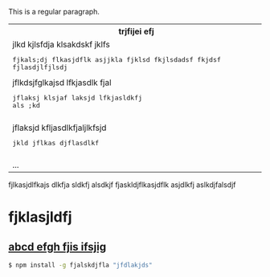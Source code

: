 This is a regular paragraph.

<table>
    <tr>
        <th>trjfijei efj</th>
        <th>jklj</th>
    </tr>
    <tr>
        <td>
            jlkd kjlsfdja klsakdskf jklfs
            <pre>
fjkals;dj flkasjdflk asjjkla fjklsd fkjlsdadsf fkjdsf
fjlasdjlfjlsdj</pre>
jflkdsjfglkajsd lfkjasdlk fjal
            <pre>
jflaksj klsjaf laksjd lfkjasldkfj
als ;kd</pre>
        </td>
        <td>
            <pre>
jlgkjds flkj la
skdj flkajsd flkjasdlkf</pre>
            lkjdfa jdklfasdljf lskdjfklajs fkldaklsd
        </td>
    </tr>
    <tr>
        <td>
            jflaksjd kfljasdlkfjaljlkfsjd
            <pre>
jkld jflkas djflasdlkf</pre>
        </td>
        <td>
            jklfa sdlkfja lsjglkdfjjalk fjkasld
            <pre>
jlksad fjlkas dfklja sdlkfj alks
djf lkas</pre>
        </td>
    </tr>
    <tr>
        <td>...　　　　　　　　　　　　　　　　　　　　　　　　　　　　　　</td>
        <td>...　　　　　　　　　　　　　　　　　　　　　　　　　　　　　　</td>
    </tr>
</table>

fjlkasjdlfkajs dlkfja sldkfj alsdkjf
fjaskldjflkasjdflk asjdlkfj aslkdjfalsdjf

fjklasjldfj
====

[abcd efgh fjis    ifsjig](http://www.apple.com/)
----

```bash
$ npm install -g fjalskdjfla "jfdlakjds"
```
